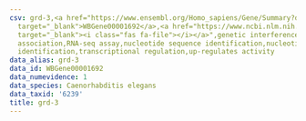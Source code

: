 ```yaml
---
csv: grd-3,<a href="https://www.ensembl.org/Homo_sapiens/Gene/Summary?db=core;g=WBGene00001692"
  target="_blank">WBGene00001692</a>,<a href="https://www.ncbi.nlm.nih.gov/pubmed/27496166"
  target="_blank"><i class="fas fa-file"></i></a>",genetic interference,functional
  association,RNA-seq assay,nucleotide sequence identification,nucleotide sequence
  identification,transcriptional regulation,up-regulates activity
data_alias: grd-3
data_id: WBGene00001692
data_numevidence: 1
data_species: Caenorhabditis elegans
data_taxid: '6239'
title: grd-3
---
```

